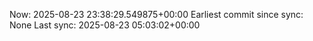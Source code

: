 Now: 2025-08-23 23:38:29.549875+00:00 Earliest commit since sync: None Last sync: 2025-08-23 05:03:02+00:00
